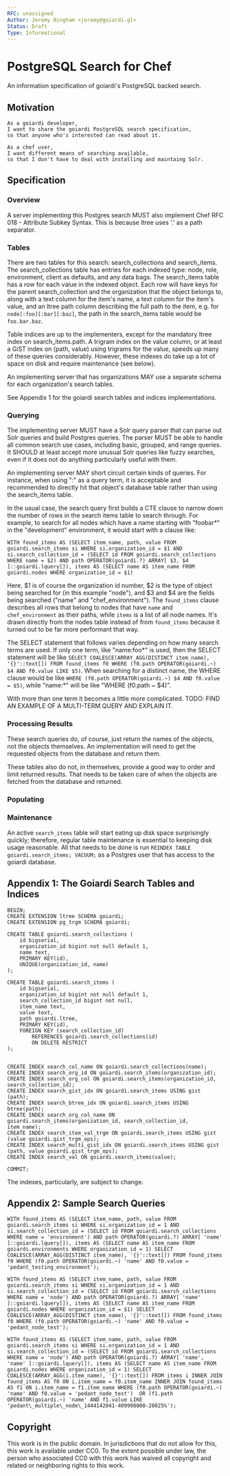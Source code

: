 ```yaml
---
RFC: unassigned
Author: Jeremy Bingham <jeremy@goiardi.gl>
Status: Draft
Type: Informational
---
```


# PostgreSQL Search for Chef

An information specification of goiardi's PostgreSQL backed search. 

## Motivation

    As a goiardi developer,
    I want to share the goiardi PostgreSQL search specification,
    so that anyone who's interested can read about it.

    As a chef user,
    I want different means of searching available,
    so that I don't have to deal with installing and maintaing Solr.

## Specification

### Overview

A server implementing this Postgres search MUST also implement Chef RFC 018 - Attribute Subkey Syntax. This is because ltree uses '.' as a path separator.

### Tables

There are two tables for this search: search_collections and search_items. The search_collections table has entries for each indexed type: node, role, environment, client as defaults, and any data bags. The search_items table has a row for each value in the indexed object. Each row will have keys for the parent search_collection and the organization that the object belongs to, along with a text column for the item's name, a text column for the item's value, and an ltree path column describing the full path to the item, e.g. for `node[:foo][:bar][:baz]`, the path in the search_items table would be `foo.bar.baz`.

Table indices are up to the implementers, except for the mandatory ltree index on search_items.path. A trigram index on the value column, or at least a GiST index on (path, value) using trigrams for the value, speeds up many of these queries considerably. However, these indexes do take up a lot of space on disk and require maintenance (see below).

An implementing server that has organizations MAY use a separate schema for each organization's search tables.

See Appendix 1 for the goiardi search tables and indices implementations.

### Querying

The implementing server MUST have a Solr query parser that can parse out Solr queries and build Postgres queries. The parser MUST be able to handle all common search use cases, including basic, grouped, and range queries. It SHOULD at least accept more unusual Solr queries like fuzzy searches, even if it does not do anything particularly useful with them.

An implementing server MAY short circuit certain kinds of queries. For instance, when using "*:*" as a query term, it is acceptable and recommended to directly hit that object's database table rather than using the search_items table.

In the usual case, the search query first builds a CTE clause to narrow down the number of rows in the search items table to search through. For example, to search for all nodes which have a name starting with "foobar*" in the "development" environment, it would start with a clause like:

```
WITH found_items AS (SELECT item_name, path, value FROM goiardi.search_items si WHERE si.organization_id = $1 AND si.search_collection_id = (SELECT id FROM goiardi.search_collections WHERE name = $2) AND path OPERATOR(goiardi.?) ARRAY[ $3, $4 ]::goiardi.lquery[]), items AS (SELECT name AS item_name FROM goiardi.nodes WHERE organization_id = $1)
```

Here, $1 is of course the organization id number, $2 is the type of object being searched for (in this example "node"), and $3 and $4 are the fields being searched ("name" and "chef_environment"). The `found_items` clause describes all rows that belong to nodes that have `name` and `chef_environment` as their paths, while `items` is a list of all node names. It's drawn directly from the nodes table instead of from `found_items` because it turned out to be far more performant that way.

The SELECT statement that follows varies depending on how many search terms are used. If only one term, like "name:foo*" is used, then the SELECT statement will be like `SELECT COALESCE(ARRAY_AGG(DISTINCT item_name), '{}'::text[]) FROM found_items f0 WHERE (f0.path OPERATOR(goiardi.~) $4 AND f0.value LIKE $5)`. When searching for a distinct name, the WHERE clause would be like `WHERE (f0.path OPERATOR(goiardi.~) $4 AND f0.value = $5)`, while "name:*" will be like "WHERE (f0.path ~ $4)".

With more than one term it becomes a little more complicated. TODO: FIND AN EXAMPLE OF A MULTI-TERM QUERY AND EXPLAIN IT.

### Processing Results

These search queries do, of course, just return the names of the objects, not the objects themselves. An implementation will need to get the requested objects from the database and return them.

These tables also do not, in themselves, provide a good way to order and limit returned results. That needs to be taken care of when the objects are fetched from the database and returned.

### Populating

### Maintenance

An active `search_items` table will start eating up disk space surprisingly quickly; therefore, regular table maintenance is essential to keeping disk usage reasonable. All that needs to be done is run `REINDEX TABLE goiardi.search_items; VACUUM;` as a Postgres user that has access to the goiardi database.

## Appendix 1: The Goiardi Search Tables and Indices

```
BEGIN;
CREATE EXTENSION ltree SCHEMA goiardi;
CREATE EXTENSION pg_trgm SCHEMA goiardi;

CREATE TABLE goiardi.search_collections (
	id bigserial,
	organization_id bigint not null default 1,
	name text,
	PRIMARY KEY(id),
	UNIQUE(organization_id, name)
);

CREATE TABLE goiardi.search_items (
	id bigserial,
	organization_id bigint not null default 1,
	search_collection_id bigint not null,
	item_name text,
	value text,
	path goiardi.ltree,
	PRIMARY KEY(id),
	FOREIGN KEY (search_collection_id)
		REFERENCES goiardi.search_collections(id)
		ON DELETE RESTRICT
);


CREATE INDEX search_col_name ON goiardi.search_collections(name);
CREATE INDEX search_org_id ON goiardi.search_items(organization_id);
CREATE INDEX search_org_col ON goiardi.search_items(organization_id, search_collection_id);
CREATE INDEX search_gist_idx ON goiardi.search_items USING gist (path);
CREATE INDEX search_btree_idx ON goiardi.search_items USING btree(path);
CREATE INDEX search_org_col_name ON goiardi.search_items(organization_id, search_collection_id, item_name);
CREATE INDEX search_item_val_trgm ON goiardi.search_items USING gist (value goiardi.gist_trgm_ops);
CREATE INDEX search_multi_gist_idx ON goiardi.search_items USING gist (path, value goiardi.gist_trgm_ops);
CREATE INDEX search_val ON goiardi.search_items(value);

COMMIT;
```

The indexes, particularly, are subject to change.

## Appendix 2: Sample Search Queries

```
WITH found_items AS (SELECT item_name, path, value FROM goiardi.search_items si WHERE si.organization_id = 1 AND si.search_collection_id = (SELECT id FROM goiardi.search_collections WHERE name = 'environment') AND path OPERATOR(goiardi.?) ARRAY[ 'name' ]::goiardi.lquery[]), items AS (SELECT name AS item_name FROM goiardi.environments WHERE organization_id = 1) SELECT COALESCE(ARRAY_AGG(DISTINCT item_name), '{}'::text[]) FROM found_items f0 WHERE (f0.path OPERATOR(goiardi.~) 'name' AND f0.value = 'pedant_testing_environment');
```

```
WITH found_items AS (SELECT item_name, path, value FROM goiardi.search_items si WHERE si.organization_id = 1 AND si.search_collection_id = (SELECT id FROM goiardi.search_collections WHERE name = 'node') AND path OPERATOR(goiardi.?) ARRAY[ 'name' ]::goiardi.lquery[]), items AS (SELECT name AS item_name FROM goiardi.nodes WHERE organization_id = $1) SELECT COALESCE(ARRAY_AGG(DISTINCT item_name), '{}'::text[]) FROM found_items f0 WHERE (f0.path OPERATOR(goiardi.~) 'name' AND f0.value = 'pedant_node_test');
```

```
WITH found_items AS (SELECT item_name, path, value FROM goiardi.search_items si WHERE si.organization_id = 1 AND si.search_collection_id = (SELECT id FROM goiardi.search_collections WHERE name = 'node') AND path OPERATOR(goiardi.?) ARRAY[ 'name', 'name' ]::goiardi.lquery[]), items AS (SELECT name AS item_name FROM goiardi.nodes WHERE organization_id = 1) SELECT COALESCE(ARRAY_AGG(i.item_name), '{}'::text[]) FROM items i INNER JOIN found_items AS f0 ON i.item_name = f0.item_name INNER JOIN found_items AS f1 ON i.item_name = f1.item_name WHERE (f0.path OPERATOR(goiardi.~) 'name' AND f0.value = 'pedant_node_test')  OR (f1.path OPERATOR(goiardi.~) 'name' AND f1.value LIKE 'pedant\_multiple\_node\_1444142041-409998000-28025%');
```

## Copyright

This work is in the public domain. In jurisdictions that do not allow for this,
this work is available under CC0. To the extent possible under law, the person
who associated CC0 with this work has waived all copyright and related or
neighboring rights to this work.

